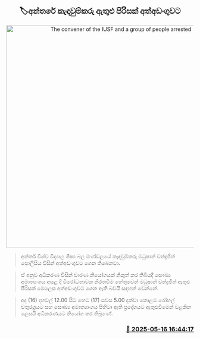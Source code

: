 <p align='center'><b><h2 align='center' title='The convener of the IUSF and a group of people arrested'>🏷අන්තරේ කැඳවුම්කරු ඇතුළු පිරිසක් අත්අඩංගුවට</h2></b></p>
<p align='center'><img src='https://helakuru.sgp1.cdn.digitaloceanspaces.com/esana/images/lib/madushan-chandrajith-cc.jpg' width='600' alt='The convener of the IUSF and a group of people arrested'></p>

> අන්තර් විශ්ව විද්‍යාල ශිෂ්‍ය බල මණ්ඩලයේ කැඳවුම්කරු මධුෂාන් චන්ද්‍රජිත් පොලීසිය විසින් අත්අඩංගුවට ගෙන තිබෙනවා.

> ඒ අනුව අධිකරණ විසින් වාරණ නියෝගයක් නිකුත් කර තිබියදී සෞඛ්‍ය අමාත්‍යංශය අසළ දී විරෝධතාවක නිරතවීම හේතුවෙන් මධුෂාන් චන්ද්‍රජිත් ඇතුළු පිරිසක් මෙලෙස අත්අඩංගුවට ගෙන ඇති බවයි සඳහන් වෙන්නේ.

> අද (16) දහවල් 12.00 සිට හෙට (17) සවස 5.00 දක්වා කොළඹ රෝහල් චතුරශ්‍රයට සහ සෞඛ්‍ය අමාත්‍යාංශය පිහිටා ඇති ප්‍රදේශයට ඇතුළුවීමෙන් වළකින ලෙසයි අධිකරණයට නියෝග කර තිබුණේ.



<h3 align='right'><a href='https://www.helakuru.lk/esana/p/110165/'>📅 2025-05-16 16:44:17</a></h3>
